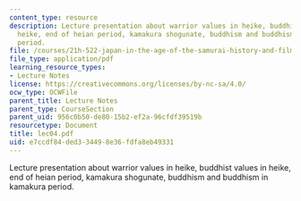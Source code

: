 ```yaml
---
content_type: resource
description: Lecture presentation about warrior values in heike, buddhist values in
  heike, end of heian period, kamakura shogunate, buddhism and buddhism in kamakura
  period.
file: /courses/21h-522-japan-in-the-age-of-the-samurai-history-and-film-fall-2006/e7ccdf84ded334498e36fdfa8eb49331_lec04.pdf
file_type: application/pdf
learning_resource_types:
- Lecture Notes
license: https://creativecommons.org/licenses/by-nc-sa/4.0/
ocw_type: OCWFile
parent_title: Lecture Notes
parent_type: CourseSection
parent_uid: 956c0b50-de80-15b2-ef2a-96cfdf39519b
resourcetype: Document
title: lec04.pdf
uid: e7ccdf84-ded3-3449-8e36-fdfa8eb49331
---
```

Lecture presentation about warrior values in heike, buddhist values in heike, end of heian period, kamakura shogunate, buddhism and buddhism in kamakura period.